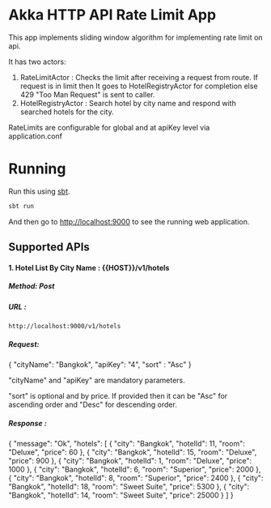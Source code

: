 # Akka HTTP API Rate Limit App

This app implements sliding window algorithm for implementing rate limit on api.

It has two actors: 
1. RateLimitActor : Checks the limit after receiving a request from route.
If request is in limit then It goes to HotelRegistryActor for completion else 429 "Too Man Request" is sent to caller.
2. HotelRegistryActor : Search hotel by city name and respond with searched hotels for the city.


RateLimits are configurable for global and at apiKey level via application.conf
# Running

Run this using [sbt](http://www.scala-sbt.org/).  

```bash
sbt run
```

And then go to <http://localhost:9000> to see the running web application.

## Supported APIs

#### 1. Hotel List By City Name : {{HOST}}/v1/hotels

##### Method: Post
##### URL : 
    http://localhost:9000/v1/hotels

##### Request: 
{
    "cityName": "Bangkok", 
    "apiKey": "4",
    "sort" : "Asc"
}

"cityName" and "apiKey" are mandatory parameters.

"sort" is optional and by price. If provided then it can be "Asc" for ascending order and "Desc" for descending order.
 
##### Response : 
{
    "message": "Ok",
    "hotels": [
        {
            "city": "Bangkok",
            "hotelId": 11,
            "room": "Deluxe",
            "price": 60
        },
        {
            "city": "Bangkok",
            "hotelId": 15,
            "room": "Deluxe",
            "price": 900
        },
        {
            "city": "Bangkok",
            "hotelId": 1,
            "room": "Deluxe",
            "price": 1000
        },
        {
            "city": "Bangkok",
            "hotelId": 6,
            "room": "Superior",
            "price": 2000
        },
        {
            "city": "Bangkok",
            "hotelId": 8,
            "room": "Superior",
            "price": 2400
        },
        {
            "city": "Bangkok",
            "hotelId": 18,
            "room": "Sweet Suite",
            "price": 5300
        },
        {
            "city": "Bangkok",
            "hotelId": 14,
            "room": "Sweet Suite",
            "price": 25000
        }
    ]
}

